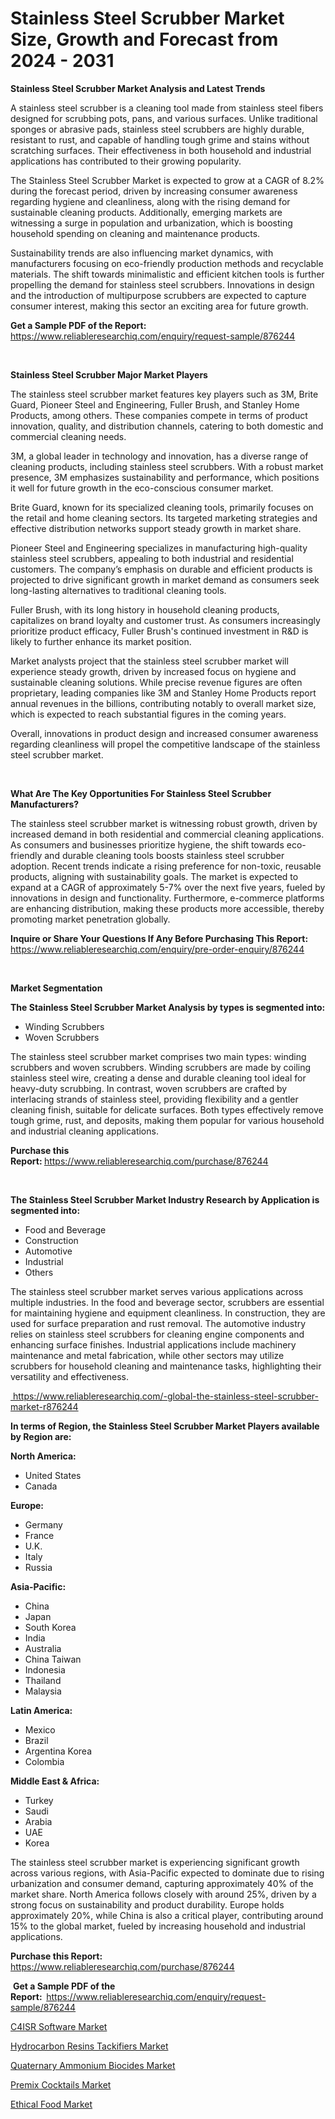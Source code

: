 <p><h1>Stainless Steel Scrubber Market Size, Growth and Forecast from 2024 - 2031</h1></p><p><strong>Stainless Steel Scrubber Market Analysis and Latest Trends</strong></p>
<p><p>A stainless steel scrubber is a cleaning tool made from stainless steel fibers designed for scrubbing pots, pans, and various surfaces. Unlike traditional sponges or abrasive pads, stainless steel scrubbers are highly durable, resistant to rust, and capable of handling tough grime and stains without scratching surfaces. Their effectiveness in both household and industrial applications has contributed to their growing popularity.</p><p>The Stainless Steel Scrubber Market is expected to grow at a CAGR of 8.2% during the forecast period, driven by increasing consumer awareness regarding hygiene and cleanliness, along with the rising demand for sustainable cleaning products. Additionally, emerging markets are witnessing a surge in population and urbanization, which is boosting household spending on cleaning and maintenance products. </p><p>Sustainability trends are also influencing market dynamics, with manufacturers focusing on eco-friendly production methods and recyclable materials. The shift towards minimalistic and efficient kitchen tools is further propelling the demand for stainless steel scrubbers. Innovations in design and the introduction of multipurpose scrubbers are expected to capture consumer interest, making this sector an exciting area for future growth.</p></p>
<p><strong>Get a Sample PDF of the Report:&nbsp;</strong> <a href="https://www.reliableresearchiq.com/enquiry/request-sample/876244?utm_campaign=114&utm_medium=2&utm_source=Github&utm_content=ia&utm_term=03122024&utm_id=stainless-steel-scrubber">https://www.reliableresearchiq.com/enquiry/request-sample/876244</a></p>
<p>&nbsp;</p>
<p><strong>Stainless Steel Scrubber Major Market Players</strong></p>
<p><p>The stainless steel scrubber market features key players such as 3M, Brite Guard, Pioneer Steel and Engineering, Fuller Brush, and Stanley Home Products, among others. These companies compete in terms of product innovation, quality, and distribution channels, catering to both domestic and commercial cleaning needs.</p><p>3M, a global leader in technology and innovation, has a diverse range of cleaning products, including stainless steel scrubbers. With a robust market presence, 3M emphasizes sustainability and performance, which positions it well for future growth in the eco-conscious consumer market.</p><p>Brite Guard, known for its specialized cleaning tools, primarily focuses on the retail and home cleaning sectors. Its targeted marketing strategies and effective distribution networks support steady growth in market share.</p><p>Pioneer Steel and Engineering specializes in manufacturing high-quality stainless steel scrubbers, appealing to both industrial and residential customers. The company’s emphasis on durable and efficient products is projected to drive significant growth in market demand as consumers seek long-lasting alternatives to traditional cleaning tools.</p><p>Fuller Brush, with its long history in household cleaning products, capitalizes on brand loyalty and customer trust. As consumers increasingly prioritize product efficacy, Fuller Brush's continued investment in R&D is likely to further enhance its market position.</p><p>Market analysts project that the stainless steel scrubber market will experience steady growth, driven by increased focus on hygiene and sustainable cleaning solutions. While precise revenue figures are often proprietary, leading companies like 3M and Stanley Home Products report annual revenues in the billions, contributing notably to overall market size, which is expected to reach substantial figures in the coming years.</p><p>Overall, innovations in product design and increased consumer awareness regarding cleanliness will propel the competitive landscape of the stainless steel scrubber market.</p></p>
<p>&nbsp;</p>
<p><strong>What Are The Key Opportunities For Stainless Steel Scrubber Manufacturers?</strong></p>
<p><p>The stainless steel scrubber market is witnessing robust growth, driven by increased demand in both residential and commercial cleaning applications. As consumers and businesses prioritize hygiene, the shift towards eco-friendly and durable cleaning tools boosts stainless steel scrubber adoption. Recent trends indicate a rising preference for non-toxic, reusable products, aligning with sustainability goals. The market is expected to expand at a CAGR of approximately 5-7% over the next five years, fueled by innovations in design and functionality. Furthermore, e-commerce platforms are enhancing distribution, making these products more accessible, thereby promoting market penetration globally.</p></p>
<p><strong>Inquire or Share Your Questions If Any Before Purchasing This Report:</strong> <a href="https://www.reliableresearchiq.com/enquiry/pre-order-enquiry/876244?utm_campaign=114&utm_medium=2&utm_source=Github&utm_content=ia&utm_term=03122024&utm_id=stainless-steel-scrubber">https://www.reliableresearchiq.com/enquiry/pre-order-enquiry/876244</a></p>
<p>&nbsp;</p>
<p><strong>Market Segmentation</strong></p>
<p><strong>The Stainless Steel Scrubber Market Analysis by types is segmented into:</strong></p>
<p><ul><li>Winding Scrubbers</li><li>Woven Scrubbers</li></ul></p>
<p><p>The stainless steel scrubber market comprises two main types: winding scrubbers and woven scrubbers. Winding scrubbers are made by coiling stainless steel wire, creating a dense and durable cleaning tool ideal for heavy-duty scrubbing. In contrast, woven scrubbers are crafted by interlacing strands of stainless steel, providing flexibility and a gentler cleaning finish, suitable for delicate surfaces. Both types effectively remove tough grime, rust, and deposits, making them popular for various household and industrial cleaning applications.</p></p>
<p><strong>Purchase this Report:&nbsp;</strong><a href="https://www.reliableresearchiq.com/purchase/876244?utm_campaign=114&utm_medium=2&utm_source=Github&utm_content=ia&utm_term=03122024&utm_id=stainless-steel-scrubber">https://www.reliableresearchiq.com/purchase/876244</a></p>
<p>&nbsp;</p>
<p><strong>The Stainless Steel Scrubber Market Industry Research by Application is segmented into:</strong></p>
<p><ul><li>Food and Beverage</li><li>Construction</li><li>Automotive</li><li>Industrial</li><li>Others</li></ul></p>
<p><p>The stainless steel scrubber market serves various applications across multiple industries. In the food and beverage sector, scrubbers are essential for maintaining hygiene and equipment cleanliness. In construction, they are used for surface preparation and rust removal. The automotive industry relies on stainless steel scrubbers for cleaning engine components and enhancing surface finishes. Industrial applications include machinery maintenance and metal fabrication, while other sectors may utilize scrubbers for household cleaning and maintenance tasks, highlighting their versatility and effectiveness.</p></p>
<p><a href="https://www.reliableresearchiq.com/-global-the-stainless-steel-scrubber-market-r876244?utm_campaign=114&utm_medium=2&utm_source=Github&utm_content=ia&utm_term=03122024&utm_id=stainless-steel-scrubber">&nbsp;https://www.reliableresearchiq.com/-global-the-stainless-steel-scrubber-market-r876244</a></p>
<p><strong>In terms of Region, the Stainless Steel Scrubber Market Players available by Region are:</strong></p>
<p>
    <p> <strong> North America: </strong>
        <ul>
            <li>United States</li>
            <li>Canada</li>
        </ul>
        </p> 
    <p> <strong> Europe: </strong>
        <ul>
            <li>Germany</li>
            <li>France</li>
            <li>U.K.</li>
            <li>Italy</li>
            <li>Russia</li>
        </ul>
        </p> 
    <p> <strong> Asia-Pacific: </strong>
        <ul>
            <li>China</li>
            <li>Japan</li>
            <li>South Korea</li>
            <li>India</li>
            <li>Australia</li>
            <li>China Taiwan</li>
            <li>Indonesia</li>
            <li>Thailand</li>
            <li>Malaysia</li>
        </ul>
        </p> 
    <p> <strong> Latin America: </strong>
        <ul>
            <li>Mexico</li>
            <li>Brazil</li>
            <li>Argentina Korea</li>
            <li>Colombia</li>
        </ul>
        </p> 
    <p> <strong> Middle East & Africa: </strong>
        <ul>
            <li>Turkey</li>
            <li>Saudi</li>
            <li>Arabia</li>
            <li>UAE</li>
            <li>Korea</li>
        </ul>
    </p>
    </p>
<p><p>The stainless steel scrubber market is experiencing significant growth across various regions, with Asia-Pacific expected to dominate due to rising urbanization and consumer demand, capturing approximately 40% of the market share. North America follows closely with around 25%, driven by a strong focus on sustainability and product durability. Europe holds approximately 20%, while China is also a critical player, contributing around 15% to the global market, fueled by increasing household and industrial applications.</p></p>
<p><strong>Purchase this Report: </strong><a href="https://www.reliableresearchiq.com/purchase/876244?utm_campaign=114&utm_medium=2&utm_source=Github&utm_content=ia&utm_term=03122024&utm_id=stainless-steel-scrubber">https://www.reliableresearchiq.com/purchase/876244</a></p>
<p>&nbsp;<strong>Get a Sample PDF of the Report:&nbsp;&nbsp;</strong><a href="https://www.reliableresearchiq.com/enquiry/request-sample/876244?utm_campaign=114&utm_medium=2&utm_source=Github&utm_content=ia&utm_term=03122024&utm_id=stainless-steel-scrubber">https://www.reliableresearchiq.com/enquiry/request-sample/876244</a></p>
<p><strong></strong></p>
<p><p><a href="https://www.linkedin.com/pulse/future-outlook-c4isr-software-market-size-estimated-grow-cagr-lj2sf?utm_campaign=114&utm_medium=2&utm_source=Github&utm_content=ia&utm_term=03122024&utm_id=stainless-steel-scrubber">C4ISR Software Market</a></p><p><a href="https://issuu.com/reportprime-2/docs/hydrocarbon-resins-tackifiers-market-size-2030.ppt?utm_campaign=114&utm_medium=2&utm_source=Github&utm_content=ia&utm_term=03122024&utm_id=stainless-steel-scrubber">Hydrocarbon Resins Tackifiers Market</a></p><p><a href="https://issuu.com/reportprime-2/docs/quaternary-ammonium-biocides-market-size-2030.pptx?utm_campaign=114&utm_medium=2&utm_source=Github&utm_content=ia&utm_term=03122024&utm_id=stainless-steel-scrubber">Quaternary Ammonium Biocides Market</a></p><p><a href="https://www.linkedin.com/pulse/insights-premix-cocktails-industry-market-financial-status-8slcf?utm_campaign=114&utm_medium=2&utm_source=Github&utm_content=ia&utm_term=03122024&utm_id=stainless-steel-scrubber">Premix Cocktails Market</a></p><p><a href="https://www.linkedin.com/pulse/ethical-food-market-growth-outlook-from-2024-2031-projecting-hs3lf?utm_campaign=114&utm_medium=2&utm_source=Github&utm_content=ia&utm_term=03122024&utm_id=stainless-steel-scrubber">Ethical Food Market</a></p></p>